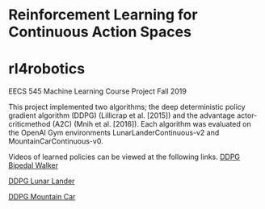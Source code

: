 # Reinforcement Learning for Continuous Action Spaces
# rl4robotics

EECS 545 Machine Learning Course Project Fall 2019

This project implemented two algorithms; the deep deterministic policy gradient algorithm (DDPG) (Lillicrap et al. [2015]) and the advantage actor-criticmethod (A2C) (Mnih et al. [2016]). Each algorithm was evaluated on the OpenAI Gym environments LunarLanderContinuous-v2 and MountainCarContinuous-v0.

Videos of learned policies can be viewed at the following links.
[DDPG Bipedal Walker](https://umich.box.com/s/tjaegnndp0rm6f6zw4nvgli2br62o7kz)

[DDPG Lunar Lander](https://umich.box.com/s/w2mp91pij8atyvr40a0mtsyhl27jibcc)

[DDPG Mountain Car](https://umich.box.com/s/tjaegnndp0rm6f6zw4nvgli2br62o7kz)
